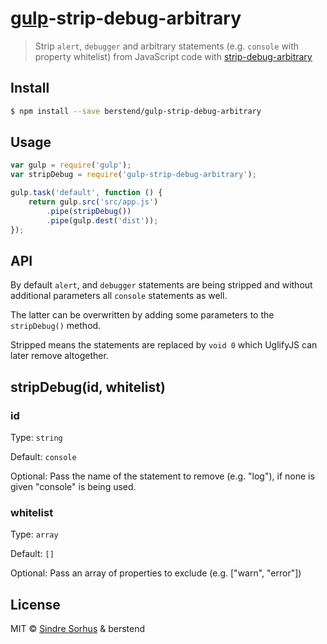 # [gulp](https://github.com/wearefractal/gulp)-strip-debug-arbitrary


> Strip `alert`, `debugger` and arbitrary statements (e.g. `console` with property whitelist) from JavaScript code with [strip-debug-arbitrary](https://github.com/berstend/strip-debug-arbitrary)


## Install

```sh
$ npm install --save berstend/gulp-strip-debug-arbitrary
```


## Usage

```js
var gulp = require('gulp');
var stripDebug = require('gulp-strip-debug-arbitrary');

gulp.task('default', function () {
	return gulp.src('src/app.js')
		.pipe(stripDebug())
		.pipe(gulp.dest('dist'));
});
```

## API

By default `alert`, and `debugger` statements are being stripped and without additional parameters all `console` statements as well.

The latter can be overwritten by adding some parameters to the `stripDebug()` method.

Stripped means the statements are replaced by `void 0` which UglifyJS can later remove altogether.


## stripDebug(id, whitelist)

### id

Type: `string`

Default: `console`

Optional: Pass the name of the statement to remove (e.g. "log"), if none is given "console" is being used.


### whitelist

Type: `array`

Default: `[]`

Optional: Pass an array of properties to exclude (e.g. ["warn", "error"])



## License

MIT © [Sindre Sorhus](http://sindresorhus.com) & berstend
